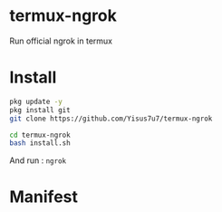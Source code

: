 # termux-ngrok
Run official ngrok in termux 

# Install
```bash
pkg update -y
pkg install git
git clone https://github.com/Yisus7u7/termux-ngrok

cd termux-ngrok
bash install.sh
```

And run : `ngrok`

# Manifest